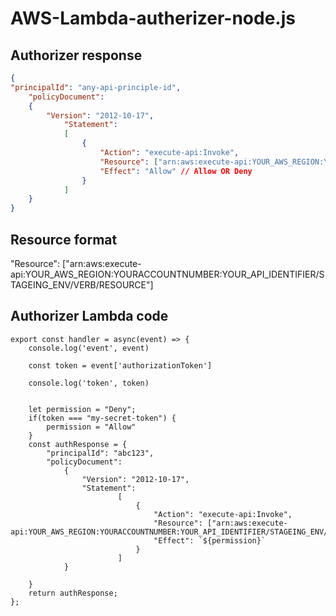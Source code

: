 # AWS-Lambda-autherizer-node.js

## Authorizer response
```json
{ 
"principalId": "any-api-principle-id", 
    "policyDocument": 
    { 
        "Version": "2012-10-17",
            "Statement": 
            [
                {
                    "Action": "execute-api:Invoke", 
                    "Resource": ["arn:aws:execute-api:YOUR_AWS_REGION:YOURACCOUNTNUMBER:YOUR_API_IDENTIFIER/STAGEING_ENV/VERB/RESOURCE"], 
                    "Effect": "Allow" // Allow OR Deny
                }
            ] 
    }
}
```

## Resource format
"Resource": ["arn:aws:execute-api:YOUR_AWS_REGION:YOURACCOUNTNUMBER:YOUR_API_IDENTIFIER/STAGEING_ENV/VERB/RESOURCE"]


## Authorizer Lambda code
```
export const handler = async(event) => {
    console.log('event', event)

    const token = event['authorizationToken']

    console.log('token', token)
    
    
    let permission = "Deny";
    if(token === "my-secret-token") {
    	permission = "Allow"
    }
    const authResponse = { 
        "principalId": "abc123", 
        "policyDocument": 
            { 
                "Version": "2012-10-17", 
                "Statement": 
                        [
                            {
                                "Action": "execute-api:Invoke", 
                                "Resource": ["arn:aws:execute-api:YOUR_AWS_REGION:YOURACCOUNTNUMBER:YOUR_API_IDENTIFIER/STAGEING_ENV/VERB/RESOURCE"], 
                                "Effect": `${permission}`
                            }
                        ]
            }
        
    }
    return authResponse;
};
```
